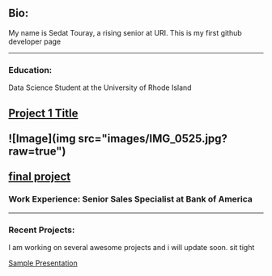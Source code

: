 ## Bio:
My name is Sedat Touray, a rising senior at URI. This is my first github developer page

---
### Education: 
Data Science Student at the University of Rhode Island

[Project 1 Title](https://sites.google.com/view/sedattouray/home?authuser=0)
<br><br>
![Image](img src="images/IMG_0525.jpg?raw=true")
<br><br>
[final project](https://colab.research.google.com/drive/1WNVOYJxBbGMEsN_4z9hsCz7UDQjoZffJ#scrollTo=e8psenSdqa2R)
---
### Work Experience: Senior Sales Specialist at Bank of America


---
### Recent Projects: 
I am working on several awesome projects and i will update soon. sit tight


[Sample Presentation](Ocg404%20final%20presentation(2).pdf)
